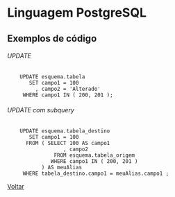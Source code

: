 # Linguagem PostgreSQL

## Exemplos de código



###### UPDATE

```
    UPDATE esquema.tabela
       SET campo1 = 100
         , campo2 = 'Alterado'
     WHERE campo1 IN ( 200, 201 );
```



###### UPDATE com subquery

```
    UPDATE esquema.tabela_destino
       SET campo1 = 100
      FROM ( SELECT 100 AS campo1
                  , campo2
               FROM esquema.tabela_origem
              WHERE campo1 IN ( 200, 201 )
           ) AS meuAlias
     WHERE tabela_destino.campo1 = meuAlias.campo1 ;
```




[Voltar](./)
